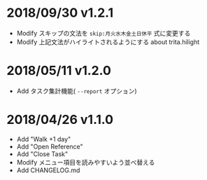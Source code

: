 
# 2018/09/30 v1.2.1
- Modify スキップの文法を `skip:月火水木金土日休平` 式に変更する
- Modify 上記文法がハイライトされるようにする about trita.hilight

# 2018/05/11 v1.2.0
- Add タスク集計機能( `--report` オプション)

# 2018/04/26 v1.1.0
- Add "Walk +1 day"
- Add "Open Reference"
- Add "Close Task"
- Modify メニュー項目を読みやすいよう並べ替える
- Add CHANGELOG.md
